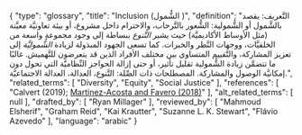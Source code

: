 {
    "type": "glossary",
    "title": "Inclusion (الشُّمول )",
    "definition": "التَّعريف: يقصد بالشَّمول أو الشُّمولية: الشُّعور بالتَّرحاب، والاحترام داخل مشروع، أو بيئة تعاونيَّة معيَّنة (مثل الأوساط الأكاديميَّة) حيث يشير *التَّنوع* ببساطة إلى وجود مجموعة واسعة من الخلفيَّات، ووجهات النَّظر والخبرات.  كما تسعى الجهود المبذولة  لزيادة *الشُّموليَّة* إلى تعزيز المشاركة، والتَّقييم المتساوي بين مختلف الأفراد الذين قد يتعرضون للتَّهميش.  غالبًا ما تتضمَّن زيادة الشُّمولية تقليل تأثير، أو حتى إزالة الحواجز النِّظاميَّة التي تحول دون إمكانيَّة الوصول والمشاركة. المصطلحات ذات الصِّلة: التَّنوع، العدالة، العدالة الاجتماعيَّة.",
    "related_terms": [
        "Diversity",
        "Equity",
        "Social Justice"
    ],
    "references": [
        "Calvert (2019); [Martinez-Acosta and Favero (2018)](https://www-ncbi-nlm-nih-gov.proxy.library.vanderbilt.edu/pmc/articles/PMC6153014/)"
    ],
    "alt_related_terms": [
        null
    ],
    "drafted_by": [
        "Ryan Millager"
    ],
    "reviewed_by": [
        "Mahmoud Elsherif",
        "Graham Reid",
        "Kai Krautter",
        "Suzanne L. K. Stewart",
        "Flávio Azevedo"
    ],
    "language": "arabic"
}